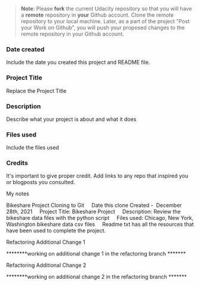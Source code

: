 >**Note**: Please **fork** the current Udacity repository so that you will have a **remote** repository in **your** Github account. Clone the remote repository to your local machine. Later, as a part of the project "Post your Work on Github", you will push your proposed changes to the remote repository in your Github account.

### Date created
Include the date you created this project and README file.

### Project Title
Replace the Project Title

### Description
Describe what your project is about and what it does

### Files used
Include the files used

### Credits
It's important to give proper credit. Add links to any repo that inspired you or blogposts you consulted.


My notes

Bikeshare Project Cloning to Git
    Date this clone Created -  December 28th, 2021
    Project Title: Bikeshare Project
    Description: Review the bikeshare data files with the python script
    Files used: Chicago, New York, Washington bikeshare data csv files
    Readme txt has all the resources that have been used to complete the project.

Refactoring Additional Change 1

********working on additional change 1 in the refactoring branch *******


Refactoring Additional Change 2

********working on additional change 2 in the refactoring branch *******